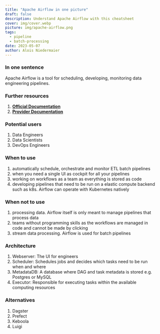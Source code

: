 ```yaml
---
title: "Apache Airflow in one picture"
draft: false
description: Understand Apache Airflow with this cheatsheet
cover: img/cover.webp
picture: img/apache-airflow.png
tags:
  - pipeline
  - batch-processing
date: 2023-05-07
author: Alois Niedermaier
---
```


### In one sentence

Apache Airflow is a tool for scheduling, developing, monitoring data engineering pipelines.

### Further resources

1. **[Official Documentation](https://airflow.apache.org/docs/apache-airflow/stable/index.html)**
2. **[Provider Documentation](https://airflow.apache.org/docs/apache-airflow-providers/index.html)**

### Potential users

1. Data Engineers
2. Data Scientists
3. DevOps Engineers

### When to use

1. automatically schedule, orchestrate and monitor ETL batch pipelines
2. when you need a single UI as cockpit for all your pipelines
3. working on workflows as a team as everything is stored as code
4. developing pipelines that need to be run on a elastic compute backend such as k8s. Airflow can operate with Kubernetes natively

### When not to use

1. processing data. Airflow itself is only meant to manage pipelines that process data
2. teams without programming skills as the workflows are managed in code and cannot be made by clicking
3. stream data processing. Airflow is used for batch pipelines

### Architecture

1. Webserver: The UI for engineers
2. Scheduler: Schedules jobs and decides which tasks need to be run when and where
3. MetadataDB: A database where DAG and task metadata is stored e.g. Postgres or MySQL
4. Executor: Responsible for executing tasks within the available computing resources

### Alternatives

1. Dagster
2. Prefect
3. Keboola
4. Luigi
